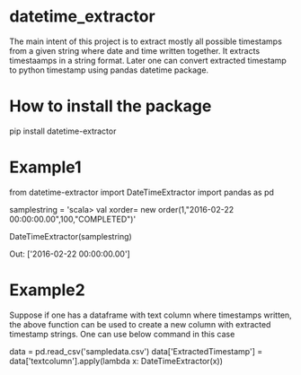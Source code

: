 # datetime_extractor
The main intent of this project is to extract mostly all possible timestamps from a given string where date and time written together. It extracts timestaamps in a string format. Later one can convert extracted timestamp to python timestamp using pandas datetime package.

# How to install the package
pip install datetime-extractor

# Example1
  from datetime-extractor import DateTimeExtractor
  import pandas as pd

  samplestring = 'scala> val xorder= new order(1,"2016-02-22 00:00:00.00",100,"COMPLETED")'

  DateTimeExtractor(samplestring)

  Out: ['2016-02-22 00:00:00.00']

# Example2
Suppose if one has a dataframe with text column where timestamps written, the above function can be used to create a new column with extracted timestamp strings. One can use below command in this case

  data = pd.read_csv('sampledata.csv')
  data['ExtractedTimestamp'] = data['textcolumn'].apply(lambda x: DateTimeExtractor(x))
